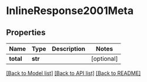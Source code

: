 # InlineResponse2001Meta

## Properties
Name | Type | Description | Notes
------------ | ------------- | ------------- | -------------
**total** | **str** |  | [optional] 

[[Back to Model list]](../README.md#documentation-for-models) [[Back to API list]](../README.md#documentation-for-api-endpoints) [[Back to README]](../README.md)


